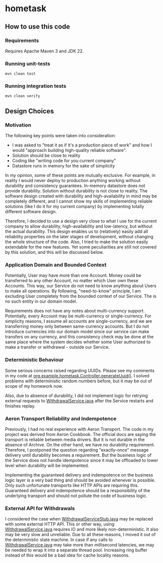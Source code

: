 # hometask

## How to use this code

### Requirements

Requires Apache Maven 3 and JDK 22.

### Running unit-tests

    mvn clean test

### Running integration tests

    mvn clean verify

## Design Choices

### Motivation

The following key points were taken into consideration:

* I was asked to "treat it as if it's a production piece of work"
  and how I would "approach building high-quality reliable software".
* Solution should be close to reality
* Coding like "writing code for you current company"
* Datastore runs in memory for the sake of simplicity

In my opinion, some of these points are mutually exclusive. For example, in reality I would never deploy to production
anything working without durability and consistency guarantees. In-memory datastore does not provide durability.
Solution without durability is not close to reality. The software design created with durability and
high-availability in mind may be completely different, and I cannot show my skills of implementing reliable
solutions (like I do it for my current company) by implementing totally different software design.

Therefore, I decided to use a design very close to what I use for the current company to allow durability,
high-availability and low-latency, but without the actual durability. This design enables us to (relatively) easily add
all reliability properties on the later stages of development, without changing the whole structure of the code. Also, I
tried to make the solution easily extendable for the new features. Yet some peculiarities are still not covered
by this solution, and this will be discussed below.

### Application Domain and Bounded Context

Potentially, User may have more than one Account. Money could be transferred to any other Account, no matter which User
own these Accounts. This way, our Service do not need to know anything about Users to make all operations. By following,
"need-to-know" principle, I am excluding User completely from the bounded context of our Service. The is no such
entity in our domain model.

Requirements does not have any notes about multi-currency support. Potentially, every Account may be multi-currency or
single-currency. For simplicity reasons, I assume all accounts are single-currency, and we are transferring money only
between same-currency accounts. But I do not introduce currencies into our domain model since our service can make
transfers on any currency, and this consistency check may be done at the same place where the system decides whether
some User authorized to make a transfer or withdrawal - outside our Service.

### Deterministic Behaviour

Some serious concerns raised regarding UUIDs. Please see my comments in my code at
[org.example.hometask.Controller.generateUuid()](service%2Fsrc%2Fmain%2Fjava%2Forg%2Fexample%2Fhometask%2FController.java).
I solved problems with deterministic random numbers before, but it may be out of scope of my homework now.

Also, due to absence of durability, I did not implement logic for retrying external requests
to [WithdrawalService.java](service%2Fsrc%2Fmain%2Fjava%2Forg%2Fexample%2Fhometask%2Fexternal%2FWithdrawalService.java)
after the Service restarts and finishes replay.

### Aeron Transport Reliability and Indempotence

Previously, I had no real experience with Aeron Transport. The code in my project was derived from Aeron Cookbook.
The official docs are saying the transport is reliable between media drivers. But it is not durable in the absence of
Archive. On the other hand, we have no durability requirement. Therefore, I postponed the question regarding
"exactly-once" message delivery until durability becomes a requirement. But the business logic of the Service does not
handle idempotence since it may be offloaded to lower level when durability will be implemented.

Implementing the guaranteed delivery and indempotence on the business logic layer is a very bad thing and should be
avoided whenever is possible. Only such unfortunate transports like HTTP APIs are requiring this. Guaranteed delivery
and indempotence should be a responsibility of the underlying transport and should not pollute the code of business
logic.

### External API for Withdrawals

I considered the case
when [WithdrawalServiceStub.java](service%2Fsrc%2Fmain%2Fjava%2Forg%2Fexample%2Fhometask%2Fexternal%2FWithdrawalServiceStub.java)
may be replaced with some external HTTP API. This or other way,
using [WithdrawalService.java](service%2Fsrc%2Fmain%2Fjava%2Forg%2Fexample%2Fhometask%2Fexternal%2FWithdrawalService.java)
requires IO and more likely non-deterministic. It also may be very slow and unreliable. Due to all these reasons, I
moved it out of the deterministic state machine. In case if any calls
to [WithdrawalService.java](service%2Fsrc%2Fmain%2Fjava%2Forg%2Fexample%2Fhometask%2Fexternal%2FWithdrawalService.java)
may take more than millisecond latencies, we may be needed to wrap it into a separate thread pool. Increasing ring
buffer instead of this would be a bad idea for cache locality reasons.
